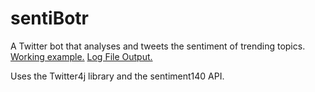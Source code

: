 sentiBotr
=========

A Twitter bot that analyses and tweets the sentiment of trending topics. <br>
<a href = "http://twitter.com/sentiBotr">Working example.</a> <a href = "https://gist.github.com/JamesFrost/71a90a2d962e38d3e79d">Log File Output.</a>

Uses the Twitter4j library and the sentiment140 API.
